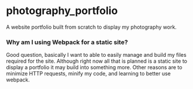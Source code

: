 # photography_portfolio
A website portfolio built from scratch to display my photography work. 

### Why am I using Webpack for a static site? ###

Good question, basically I want to able to easily manage and build my files required for the site. Although right now all that is planned is a static site to display a portfolio it may build into something more. Other reasons are to minimize HTTP requests, minify my code, and learning to better use webpack.

